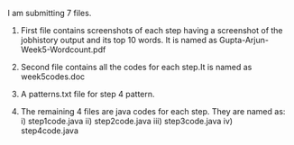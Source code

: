 I am submitting 7 files.

1) First file contains screenshots of each step having a screenshot of the jobhistory output and its top 10 words. It is named as Gupta-Arjun-Week5-Wordcount.pdf

2) Second file contains all the codes for each step.It is named as week5codes.doc

3) A patterns.txt file for step 4 pattern.

4) The remaining 4 files are java codes for each step. They are named as:
    i) step1code.java
    ii) step2code.java
    iii) step3code.java
    iv) step4code.java
